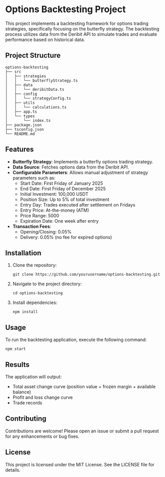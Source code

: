 # Options Backtesting Project

This project implements a backtesting framework for options trading strategies, specifically focusing on the butterfly strategy. The backtesting process utilizes data from the Deribit API to simulate trades and evaluate performance based on historical data.

## Project Structure

```
options-backtesting
├── src
│   ├── strategies
│   │   └── butterflyStrategy.ts
│   ├── data
│   │   └── deribitData.ts
│   ├── config
│   │   └── strategyConfig.ts
│   ├── utils
│   │   └── calculations.ts
│   ├── app.ts
│   └── types
│       └── index.ts
├── package.json
├── tsconfig.json
└── README.md
```

## Features

- **Butterfly Strategy**: Implements a butterfly options trading strategy.
- **Data Source**: Fetches options data from the Deribit API.
- **Configurable Parameters**: Allows manual adjustment of strategy parameters such as:
  - Start Date: First Friday of January 2025
  - End Date: First Friday of December 2025
  - Initial Investment: 100,000 USDT
  - Position Size: Up to 5% of total investment
  - Entry Day: Trades executed after settlement on Fridays
  - Entry Price: At-the-money (ATM)
  - Price Range: 5000
  - Expiration Date: One week after entry
- **Transaction Fees**: 
  - Opening/Closing: 0.05%
  - Delivery: 0.05% (no fee for expired options)

## Installation

1. Clone the repository:
   ```
   git clone https://github.com/yourusername/options-backtesting.git
   ```
2. Navigate to the project directory:
   ```
   cd options-backtesting
   ```
3. Install dependencies:
   ```
   npm install
   ```

## Usage

To run the backtesting application, execute the following command:
```
npm start
```

## Results

The application will output:
- Total asset change curve (position value + frozen margin + available balance)
- Profit and loss change curve
- Trade records

## Contributing

Contributions are welcome! Please open an issue or submit a pull request for any enhancements or bug fixes.

## License

This project is licensed under the MIT License. See the LICENSE file for details.